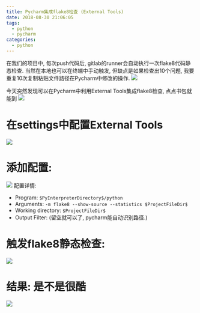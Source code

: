 ```yaml
---
title: Pycharm集成flake8检查 (External Tools)
date: 2018-08-30 21:06:05
tags:
  - python
  - pycharm
categories:
  - python
---
```


在我们的项目中, 每次push代码后, gitlab的runner会自动执行一次flake8代码静态检查. 当然在本地也可以在终端中手动触发, 但缺点是如果检查出10个问题, 我要重复10次复制粘贴文件路径在Pycharm中修改的操作. 
![](/images/blog/180829_ios12_review/15357044080367.jpg) 

今天突然发现可以在Pycharm中利用External Tools集成flake8检查, 点点书包就能到
![](/images/blog/180829_ios12_review/15357030899815.jpg)

<!--more-->

# 在settings中配置External Tools
![](/images/blog/180829_ios12_review/15357040869027.jpg)

# 添加配置:
![](/images/blog/180829_ios12_review/15357042026629.jpg)
配置详情: 
- Program: `$PyInterpreterDirectory$/python`
- Arguments: `-m flake8 --show-source --statistics $ProjectFileDir$`
- Working directory: `$ProjectFileDir$`
- Output Filter: (留空就可以了, pycharm能自动识别路径.)

# 触发flake8静态检查: 
![](/images/blog/180829_ios12_review/15357028577407.jpg)


# 结果: 是不是很酷
![](/images/blog/180829_ios12_review/15357030899815.jpg)


